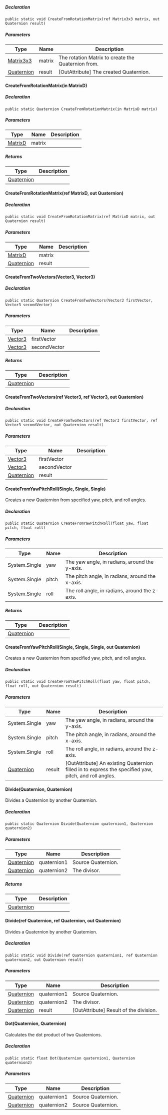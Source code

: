 
##### Declaration

```
public static void CreateFromRotationMatrix(ref Matrix3x3 matrix, out Quaternion result)
```

##### Parameters

| Type | Name | Description |
| --- | --- | --- |
| [Matrix3x3](https://keensoftwarehouse.github.io/SpaceEngineersModAPI/api/VRageMath.Matrix3x3.html) | matrix | The rotation Matrix to create the Quaternion from. |
| [Quaternion](https://keensoftwarehouse.github.io/SpaceEngineersModAPI/api/VRageMath.Quaternion.html) | result | \[OutAttribute\] The created Quaternion. |

#### CreateFromRotationMatrix(in MatrixD)

##### Declaration

```
public static Quaternion CreateFromRotationMatrix(in MatrixD matrix)
```

##### Parameters

| Type | Name | Description |
| --- | --- | --- |
| [MatrixD](https://keensoftwarehouse.github.io/SpaceEngineersModAPI/api/VRageMath.MatrixD.html) | matrix |     |

##### Returns

| Type | Description |
| --- | --- |
| [Quaternion](https://keensoftwarehouse.github.io/SpaceEngineersModAPI/api/VRageMath.Quaternion.html) |     |

#### CreateFromRotationMatrix(ref MatrixD, out Quaternion)

##### Declaration

```
public static void CreateFromRotationMatrix(ref MatrixD matrix, out Quaternion result)
```

##### Parameters

| Type | Name | Description |
| --- | --- | --- |
| [MatrixD](https://keensoftwarehouse.github.io/SpaceEngineersModAPI/api/VRageMath.MatrixD.html) | matrix |     |
| [Quaternion](https://keensoftwarehouse.github.io/SpaceEngineersModAPI/api/VRageMath.Quaternion.html) | result |     |

#### CreateFromTwoVectors(Vector3, Vector3)

##### Declaration

```
public static Quaternion CreateFromTwoVectors(Vector3 firstVector, Vector3 secondVector)
```

##### Parameters

| Type | Name | Description |
| --- | --- | --- |
| [Vector3](https://keensoftwarehouse.github.io/SpaceEngineersModAPI/api/VRageMath.Vector3.html) | firstVector |     |
| [Vector3](https://keensoftwarehouse.github.io/SpaceEngineersModAPI/api/VRageMath.Vector3.html) | secondVector |     |

##### Returns

| Type | Description |
| --- | --- |
| [Quaternion](https://keensoftwarehouse.github.io/SpaceEngineersModAPI/api/VRageMath.Quaternion.html) |     |

#### CreateFromTwoVectors(ref Vector3, ref Vector3, out Quaternion)

##### Declaration

```
public static void CreateFromTwoVectors(ref Vector3 firstVector, ref Vector3 secondVector, out Quaternion result)
```

##### Parameters

| Type | Name | Description |
| --- | --- | --- |
| [Vector3](https://keensoftwarehouse.github.io/SpaceEngineersModAPI/api/VRageMath.Vector3.html) | firstVector |     |
| [Vector3](https://keensoftwarehouse.github.io/SpaceEngineersModAPI/api/VRageMath.Vector3.html) | secondVector |     |
| [Quaternion](https://keensoftwarehouse.github.io/SpaceEngineersModAPI/api/VRageMath.Quaternion.html) | result |     |

#### CreateFromYawPitchRoll(Single, Single, Single)

Creates a new Quaternion from specified yaw, pitch, and roll angles.

##### Declaration

```
public static Quaternion CreateFromYawPitchRoll(float yaw, float pitch, float roll)
```

##### Parameters

| Type | Name | Description |
| --- | --- | --- |
| System.Single | yaw | The yaw angle, in radians, around the y-axis. |
| System.Single | pitch | The pitch angle, in radians, around the x-axis. |
| System.Single | roll | The roll angle, in radians, around the z-axis. |

##### Returns

| Type | Description |
| --- | --- |
| [Quaternion](https://keensoftwarehouse.github.io/SpaceEngineersModAPI/api/VRageMath.Quaternion.html) |     |

#### CreateFromYawPitchRoll(Single, Single, Single, out Quaternion)

Creates a new Quaternion from specified yaw, pitch, and roll angles.

##### Declaration

```
public static void CreateFromYawPitchRoll(float yaw, float pitch, float roll, out Quaternion result)
```

##### Parameters

| Type | Name | Description |
| --- | --- | --- |
| System.Single | yaw | The yaw angle, in radians, around the y-axis. |
| System.Single | pitch | The pitch angle, in radians, around the x-axis. |
| System.Single | roll | The roll angle, in radians, around the z-axis. |
| [Quaternion](https://keensoftwarehouse.github.io/SpaceEngineersModAPI/api/VRageMath.Quaternion.html) | result | \[OutAttribute\] An existing Quaternion filled in to express the specified yaw, pitch, and roll angles. |

#### Divide(Quaternion, Quaternion)

Divides a Quaternion by another Quaternion.

##### Declaration

```
public static Quaternion Divide(Quaternion quaternion1, Quaternion quaternion2)
```

##### Parameters

| Type | Name | Description |
| --- | --- | --- |
| [Quaternion](https://keensoftwarehouse.github.io/SpaceEngineersModAPI/api/VRageMath.Quaternion.html) | quaternion1 | Source Quaternion. |
| [Quaternion](https://keensoftwarehouse.github.io/SpaceEngineersModAPI/api/VRageMath.Quaternion.html) | quaternion2 | The divisor. |

##### Returns

| Type | Description |
| --- | --- |
| [Quaternion](https://keensoftwarehouse.github.io/SpaceEngineersModAPI/api/VRageMath.Quaternion.html) |     |

#### Divide(ref Quaternion, ref Quaternion, out Quaternion)

Divides a Quaternion by another Quaternion.

##### Declaration

```
public static void Divide(ref Quaternion quaternion1, ref Quaternion quaternion2, out Quaternion result)
```

##### Parameters

| Type | Name | Description |
| --- | --- | --- |
| [Quaternion](https://keensoftwarehouse.github.io/SpaceEngineersModAPI/api/VRageMath.Quaternion.html) | quaternion1 | Source Quaternion. |
| [Quaternion](https://keensoftwarehouse.github.io/SpaceEngineersModAPI/api/VRageMath.Quaternion.html) | quaternion2 | The divisor. |
| [Quaternion](https://keensoftwarehouse.github.io/SpaceEngineersModAPI/api/VRageMath.Quaternion.html) | result | \[OutAttribute\] Result of the division. |

#### Dot(Quaternion, Quaternion)

Calculates the dot product of two Quaternions.

##### Declaration

```
public static float Dot(Quaternion quaternion1, Quaternion quaternion2)
```

##### Parameters

| Type | Name | Description |
| --- | --- | --- |
| [Quaternion](https://keensoftwarehouse.github.io/SpaceEngineersModAPI/api/VRageMath.Quaternion.html) | quaternion1 | Source Quaternion. |
| [Quaternion](https://keensoftwarehouse.github.io/SpaceEngineersModAPI/api/VRageMath.Quaternion.html) | quaternion2 | Source Quaternion. |
